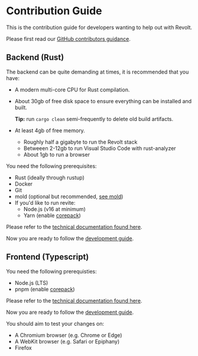 # Contribution Guide

This is the contribution guide for developers wanting to help out with Revolt.

Please first read our [GitHub contributors guidance](https://github.com/revoltchat/.github/blob/master/.github/CONTRIBUTING.md).

## Backend (Rust)

The backend can be quite demanding at times, it is recommended that you have:

- A modern multi-core CPU for Rust compilation.
- About 30gb of free disk space to ensure everything can be installed and built.

  **Tip:** run `cargo clean` semi-frequently to delete old build artifacts.

- At least 4gb of free memory.

  - Roughly half a gigabyte to run the Revolt stack
  - Betweeen 2-12gb to run Visual Studio Code with rust-analyzer
  - About 1gb to run a browser

You need the following prerequisites:

- Rust (ideally through rustup)
- Docker
- Git
- mold (optional but recommended, [see mold](https://github.com/rui314/mold))
- If you'd like to run revite:
  - Node.js (v16 at minimum)
  - Yarn (enable [corepack](https://nodejs.org/api/corepack.html#enabling-the-feature))

Please refer to the [technical documentation found here](https://revoltchat.github.io/backend/).

Now you are ready to follow the [development guide](https://github.com/revoltchat/backend#development-guide).

## Frontend (Typescript)

You need the following prerequisties:

- Node.js (LTS)
- pnpm (enable [corepack](https://nodejs.org/api/corepack.html#enabling-the-feature))

Please refer to the [technical documentation found here](https://revoltchat.github.io/frontend/).

Now you are ready to follow the [development guide](https://github.com/revoltchat/frontend#development-guide).

You should aim to test your changes on:

- A Chromium browser (e.g. Chrome or Edge)
- A WebKit browser (e.g. Safari or Epiphany)
- Firefox
